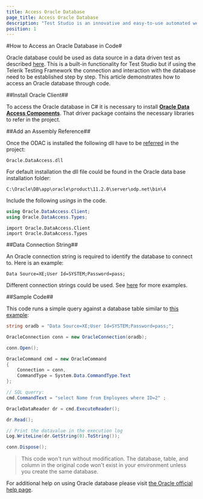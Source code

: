 ```yaml
---
title: Access Oracle Database
page_title: Access Oracle Database
description: "Test Studio is an innovative and easy-to-use automated web, WPF and load testing solution. Test Studio tests support essential technologies like ASP.NET AJAX, Silverlight, PHP and MVC. HTML5, Testing framework, functional testing, performance testing, load testing, exploratory testing, manual testing."
position: 1
---
```

#How to Access an Oracle Database in Code#

Oracle database could be used as data source in a data driven test as described <a href="/features/data-driven-testing/add-data-source#add-a-database-source" target="_blank">here</a>. This is a built-in functionality for Test Studio but if using the Telerik Testing Framework the connection and interaction with the database need to be established step by step. This article demonstrates how to access an Oracle database through code.

##Install Oracle Client##

To access the Oracle database in C# it is necessary to install <a href="http://www.oracle.com/technetwork/topics/dotnet/utilsoft-086879.html" target="_blank">**Oracle Data Access Components**</a>. That driver package contains the necessary libraries to refer in the project.

##Add an Assembly Reference##

Once the ODAC is installed the following dll have to be <a href="/advanced-topics/coded-steps/add-assembly-reference" target="_blank">referred</a> in the project:

	Oracle.DataAccess.dll

For default installation the dll file could be found in the Oracle data base installation folder:

	C:\Oracle\DB\app\oracle\product\11.2.0\server\odp.net\bin\4

Include the following *usings* in the code.

```C#
using Oracle.DataAccess.Client;
using Oracle.DataAccess.Types;
```
```VB
import Oracle.DataAccess.Client
import Oracle.DataAccess.Types
```

##Data Connection String##

An Oracle connection string is required to identify the database to connect to. Here is an example:

```
Data Source=XE;User Id=SYSTEM;Password=pass;
```

Different connection strings could be used. See <a href="https://www.connectionstrings.com/oracle/" target="_blank">here</a> for more examples.

##Sample Code##

This code runs a simple query against a database table similar to <a href="/features/data-driven-testing/oracle-db-example" target="_blank">this example</a>:

```C#
string oradb = "Data Source=XE;User Id=SYSTEM;Password=pass;";

OracleConnection conn = new OracleConnection(oradb);

conn.Open();

OracleCommand cmd = new OracleCommand 
{
    Connection = conn,
    CommandType = System.Data.CommandType.Text
};

// SQL querry:
cmd.CommandText = "select Name from Employees where ID=2" ;

OracleDataReader dr = cmd.ExecuteReader();

dr.Read();

// Print the datavalue in the execution log
Log.WriteLine(dr.GetString(0).ToString());

conn.Dispose();
```


>This code won't run without modification. The database, table, and column in the original code won't exist in your environment unless you create the same database.

For additional help on using Oracle database please visit <a href="http://www.oracle.com/webfolder/technetwork/tutorials/obe/db/dotnet/GettingStartedNETVersion/GettingStartedNETVersion.htm" target="_blank">the Oracle official help page</a>.

<br/>
